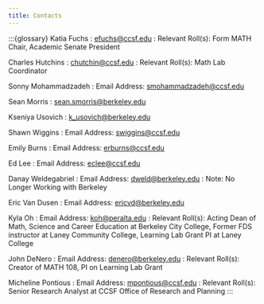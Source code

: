 ```yaml
---
title: Contacts
---
```


:::{glossary}
Katia Fuchs
: efuchs@ccsf.edu
: Relevant Roll(s): Form MATH Chair, Academic Senate President

Charles Hutchins
: chutchin@ccsf.edu
: Relevant Roll(s): Math Lab Coordinator

Sonny Mohammadzadeh
: Email Address: smohammadzadeh@ccsf.edu

Sean Morris
: sean.smorris@berkeley.edu

Kseniya Usovich
: k_usovich@berkeley.edu

Shawn Wiggins
: Email Address: swiggins@ccsf.edu

Emily Burns
: Email Address: erburns@ccsf.edu

Ed Lee
: Email Address: eclee@ccsf.edu

Danay Weldegabriel
: Email Address: dweld@berkeley.edu
: Note: No Longer Working with Berkeley

Eric Van Dusen
: Email Address: ericvd@berkeley.edu

Kyla Oh
: Email Address: koh@peralta.edu
: Relevant Roll(s): Acting Dean of Math, Science and Career Education at Berkeley City College, Former FDS instructor at Laney Community College, Learning Lab Grant PI at Laney College

John DeNero
: Email Address: denero@berkeley.edu
: Relevant Roll(s): Creator of MATH 108, PI on Learning Lab Grant

Micheline Pontious
: Email Address: mpontious@ccsf.edu
: Relevant Roll(s): Senior Research Analyst at CCSF Office of Research and Planning
:::